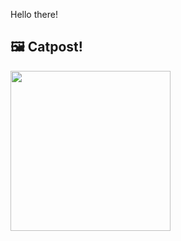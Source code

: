 Hello there!



## 🖼️ Catpost!

<sub>
    <img src="https://cdn2.thecatapi.com/images/bla.jpg" height="256">
</sub>

